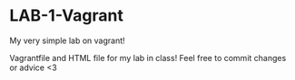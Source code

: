 # LAB-1-Vagrant
My very simple lab on vagrant!

Vagrantfile and HTML file for my lab in class!
Feel free to commit changes or advice <3
